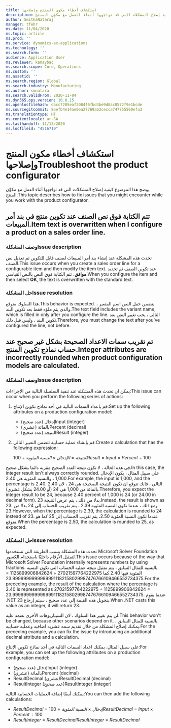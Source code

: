 ```yaml
---
title: استكشاف أخطاء مكون المنتج وإصلاحها
description: يوضح هذا الموضوع كيفية إصلاح المشكلات التي قد تواجهها أثناء العمل مع مكوِّن المنتج.
author: SmithaNataraj
manager: tfehr
ms.date: 11/04/2020
ms.topic: article
ms.prod: ''
ms.service: dynamics-ax-applications
ms.technology: ''
ms.search.form: ''
audience: Application User
ms.reviewer: kamaybac
ms.search.scope: Core, Operations
ms.custom: ''
ms.assetid: ''
ms.search.region: Global
ms.search.industry: Manufacturing
ms.author: smnatara
ms.search.validFrom: 2020-11-04
ms.dyn365.ops.version: 10.0.15
ms.openlocfilehash: dacc7205eaf2084f6fbd3be9d8ac0572f9e1bcde
ms.sourcegitcommit: 8eefb4e14ae0ea27769ab2cecca747755560efa3
ms.translationtype: HT
ms.contentlocale: ar-SA
ms.lasthandoff: 11/13/2020
ms.locfileid: "4516719"
---
```

# <a name="troubleshoot-the-product-configurator"></a><span data-ttu-id="cca0f-103">استكشاف أخطاء مكون المنتج وإصلاحها</span><span class="sxs-lookup"><span data-stu-id="cca0f-103">Troubleshoot the product configurator</span></span>

<span data-ttu-id="cca0f-104">يوضح هذا الموضوع كيفية إصلاح المشكلات التي قد تواجهها أثناء العمل مع مكوِّن المنتج.</span><span class="sxs-lookup"><span data-stu-id="cca0f-104">This topic describes how to fix issues that you might encounter while you work with the product configurator.</span></span>

## <a name="item-text-is-overwritten-when-i-configure-a-product-on-a-sales-order-line"></a><span data-ttu-id="cca0f-105">تتم الكتابة فوق نص الصنف عند تكوين منتج في بند أمر المبيعات.</span><span class="sxs-lookup"><span data-stu-id="cca0f-105">Item text is overwritten when I configure a product on a sales order line.</span></span>

### <a name="issue-description"></a><span data-ttu-id="cca0f-106">وصف المشكلة</span><span class="sxs-lookup"><span data-stu-id="cca0f-106">Issue description</span></span>

<span data-ttu-id="cca0f-107">تحدث هذه المشكلة عند إنشاء بند أمر المبيعات لصنف قابل للتكوين ثم تعديل نص الصنف.</span><span class="sxs-lookup"><span data-stu-id="cca0f-107">This issue occurs when you create a sales order line for a configurable item and then modify the item text.</span></span> <span data-ttu-id="cca0f-108">عند تكوين الصنف ثم تحديد **موافق**، تتم الكتابة فوق النص بالنص القياسي.</span><span class="sxs-lookup"><span data-stu-id="cca0f-108">When you configure the item and then select **OK**, the text is overwritten with the standard text.</span></span>

### <a name="issue-resolution"></a><span data-ttu-id="cca0f-109">حل المشكلة</span><span class="sxs-lookup"><span data-stu-id="cca0f-109">Issue resolution</span></span>

<span data-ttu-id="cca0f-110">هذا السلوك متوقع.</span><span class="sxs-lookup"><span data-stu-id="cca0f-110">This behavior is expected.</span></span> <span data-ttu-id="cca0f-111">يتضمن حقل النص اسم المتغير ، والذي يتم ملؤه فقط بعد تكوين البند.</span><span class="sxs-lookup"><span data-stu-id="cca0f-111">The text field includes the variant name, which is filled in only after you configure the line.</span></span> <span data-ttu-id="cca0f-112">التالي ، يجب تغيير النص بعد تكوين البند ، وليس قبل ذلك.</span><span class="sxs-lookup"><span data-stu-id="cca0f-112">Therefore, you must change the text after you've configured the line, not before.</span></span>

## <a name="integer-attributes-are-incorrectly-rounded-when-product-configuration-models-are-calculated"></a><span data-ttu-id="cca0f-113">تم تقريب سمات الاعداد الصحيحة بشكل غير صحيح عند حساب نماذج تكوين المنتج.</span><span class="sxs-lookup"><span data-stu-id="cca0f-113">Integer attributes are incorrectly rounded when product configuration models are calculated.</span></span>

### <a name="issue-description"></a><span data-ttu-id="cca0f-114">وصف المشكلة</span><span class="sxs-lookup"><span data-stu-id="cca0f-114">Issue description</span></span>

<span data-ttu-id="cca0f-115">يمكن ان تحدث هذه المشكلة عند تنفيذ السلسلة التالية من الإجراءات:</span><span class="sxs-lookup"><span data-stu-id="cca0f-115">This issue can occur when you perform the following series of actions:</span></span>

1. <span data-ttu-id="cca0f-116">قم باعداد السمات التالية في أحد نماذج تكوين الإنتاج:</span><span class="sxs-lookup"><span data-stu-id="cca0f-116">Set up the following attributes on a production configuration model:</span></span>

    - <span data-ttu-id="cca0f-117">إدخال (عدد صحيح)</span><span class="sxs-lookup"><span data-stu-id="cca0f-117">Input (integer)</span></span>
    - <span data-ttu-id="cca0f-118">بالمائة (عشري)</span><span class="sxs-lookup"><span data-stu-id="cca0f-118">Percent (decimal)</span></span>
    - <span data-ttu-id="cca0f-119">النتيجة (عدد صحيح)</span><span class="sxs-lookup"><span data-stu-id="cca0f-119">Result (integer)</span></span>

2. <span data-ttu-id="cca0f-120">قم بإنشاء عملية حسابية تتضمن التعبير التالي:</span><span class="sxs-lookup"><span data-stu-id="cca0f-120">Create a calculation that has the following expression:</span></span>

    <span data-ttu-id="cca0f-121">*النتيجة* = *الإدخال* × *النسبة المئوية* ÷ 100</span><span class="sxs-lookup"><span data-stu-id="cca0f-121">*Result* = *Input* × *Percent* ÷ 100</span></span>

<span data-ttu-id="cca0f-122">في هذه الحالة ، لا تكون نتيجة العدد الصحيح مقربه دائما بشكل صحيح.</span><span class="sxs-lookup"><span data-stu-id="cca0f-122">In this case, the integer result isn't always correctly rounded.</span></span> <span data-ttu-id="cca0f-123">علي سبيل المثال ، يكون الإدخال 1,000 ، والنسبة المئوية هي 2.40.</span><span class="sxs-lookup"><span data-stu-id="cca0f-123">For example, the input is 1,000, and the percentage is 2.40.</span></span> <span data-ttu-id="cca0f-124">التالي ، فانك تتوقع ان تكون النتيجة الصحيحة هي 24 ، لان 2.40 بالمائة من 1,000 هي 24 (أو 24.00 بشكل عشري).</span><span class="sxs-lookup"><span data-stu-id="cca0f-124">Therefore, you expect the integer result to be 24, because 2.40 percent of 1,000 is 24 (or 24.00 in decimal form).</span></span> <span data-ttu-id="cca0f-125">بدلا من ذلك ، يتم عرض النتيجة 23.</span><span class="sxs-lookup"><span data-stu-id="cca0f-125">Instead, the result is shown as 23.</span></span> <span data-ttu-id="cca0f-126">ومع ذلك ، عندما تكون النسبة المئوية 2.39 ، يتم تقريب الحساب إلى 24 بدلا من 23.</span><span class="sxs-lookup"><span data-stu-id="cca0f-126">However, when the percentage is 2.39, the calculation is rounded to 24 instead of 23.</span></span> <span data-ttu-id="cca0f-127">عندما تكون النسبة المئوية 2.50، يتم تقريب الحساب إلى 25 كما هو متوقع.</span><span class="sxs-lookup"><span data-stu-id="cca0f-127">When the percentage is 2.50, the calculation is rounded to 25, as expected.</span></span>

### <a name="issue-resolution"></a><span data-ttu-id="cca0f-128">حل المشكلة</span><span class="sxs-lookup"><span data-stu-id="cca0f-128">Issue resolution</span></span>

<span data-ttu-id="cca0f-129">تحدث هذه المشكلة بسبب الطريقة التي تستخدمها Microsoft Solver Foundation لتمثيل الأرقام داخليًا باستخدام الكسور.</span><span class="sxs-lookup"><span data-stu-id="cca0f-129">This issue occurs because of the way that Microsoft Solver Foundation internally represents numbers by using fractions.</span></span> <span data-ttu-id="cca0f-130">بالنسبة للمثال السابق ، يتم تمثيل نتيجة عمليه الحساب التي تكون النسبة المئوية فيها 2.40 كما 27021597764222975 ÷ 1125899906842624 = 23.99999999999999911182158029987476766109466552734375.</span><span class="sxs-lookup"><span data-stu-id="cca0f-130">For the preceding example, the result of the calculation where the percentage is 2.40 is represented as 27021597764222975 ÷ 1125899906842624 = 23.99999999999999911182158029987476766109466552734375.</span></span> <span data-ttu-id="cca0f-131">عندما يقوم .NET بتحويل هذه القيمة إلى عدد صحيح ، سيتم إرجاع 23.</span><span class="sxs-lookup"><span data-stu-id="cca0f-131">When .NET casts this value as an integer, it will return 23.</span></span>

<span data-ttu-id="cca0f-132">لن يتم تغيير هذا السلوك ، لان السيناريوهات الأخرى تعتمد عليه.</span><span class="sxs-lookup"><span data-stu-id="cca0f-132">This behavior won't be changed, because other scenarios depend on it.</span></span> <span data-ttu-id="cca0f-133">بالنسبة للمثال السابق ، يمكنك إصلاح المشكلة من خلال تقديم سمه عشريه اضافيه وعمليه حسابيه.</span><span class="sxs-lookup"><span data-stu-id="cca0f-133">For the preceding example, you can fix the issue by introducing an additional decimal attribute and a calculation.</span></span>

<span data-ttu-id="cca0f-134">على سبيل المثال، يمكنك اعداد السمات التالية في أحد نماذج تكوين الإنتاج:</span><span class="sxs-lookup"><span data-stu-id="cca0f-134">For example, you can set up the following attributes on a production configuration model:</span></span>

- <span data-ttu-id="cca0f-135">إدخال (عدد صحيح)</span><span class="sxs-lookup"><span data-stu-id="cca0f-135">Input (integer)</span></span>
- <span data-ttu-id="cca0f-136">بالمائة (عشري)</span><span class="sxs-lookup"><span data-stu-id="cca0f-136">Percent (decimal)</span></span>
- <span data-ttu-id="cca0f-137">ResultDecimal (عشري)</span><span class="sxs-lookup"><span data-stu-id="cca0f-137">ResultDecimal (decimal)</span></span>
- <span data-ttu-id="cca0f-138">ResultInteger (عدد صحيح)</span><span class="sxs-lookup"><span data-stu-id="cca0f-138">ResultInteger (integer)</span></span>

<span data-ttu-id="cca0f-139">يمكنك أيضًا إضافة العمليات الحسابية التالية:</span><span class="sxs-lookup"><span data-stu-id="cca0f-139">You can then add the following calculations:</span></span>

- <span data-ttu-id="cca0f-140">*ResultDecimal* = *إدخال* × *النسبة المئوية* ÷ 100</span><span class="sxs-lookup"><span data-stu-id="cca0f-140">*ResultDecimal* = *Input* × *Percent* ÷ 100</span></span>
- <span data-ttu-id="cca0f-141">*ResultInteger* = *ResultDecimal*</span><span class="sxs-lookup"><span data-stu-id="cca0f-141">*ResultInteger* = *ResultDecimal*</span></span>
